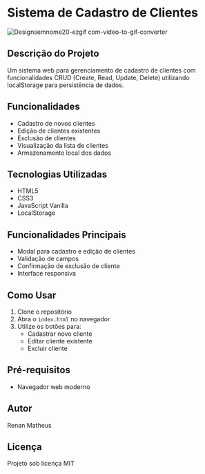 # Sistema de Cadastro de Clientes
![Designsemnome20-ezgif com-video-to-gif-converter](https://github.com/user-attachments/assets/fa4ccbb2-174d-46bc-adbc-aeeca379fa7c)
## Descrição do Projeto
Um sistema web para gerenciamento de cadastro de clientes com funcionalidades CRUD (Create, Read, Update, Delete) utilizando localStorage para persistência de dados.

## Funcionalidades
- Cadastro de novos clientes
- Edição de clientes existentes
- Exclusão de clientes
- Visualização da lista de clientes
- Armazenamento local dos dados

## Tecnologias Utilizadas
- HTML5
- CSS3
- JavaScript Vanilla
- LocalStorage

## Funcionalidades Principais
- Modal para cadastro e edição de clientes
- Validação de campos
- Confirmação de exclusão de cliente
- Interface responsiva

## Como Usar
1. Clone o repositório
2. Abra o `index.html` no navegador
3. Utilize os botões para:
   - Cadastrar novo cliente
   - Editar cliente existente
   - Excluir cliente

## Pré-requisitos
- Navegador web moderno

## Autor
Renan Matheus

## Licença
Projeto sob licença MIT
